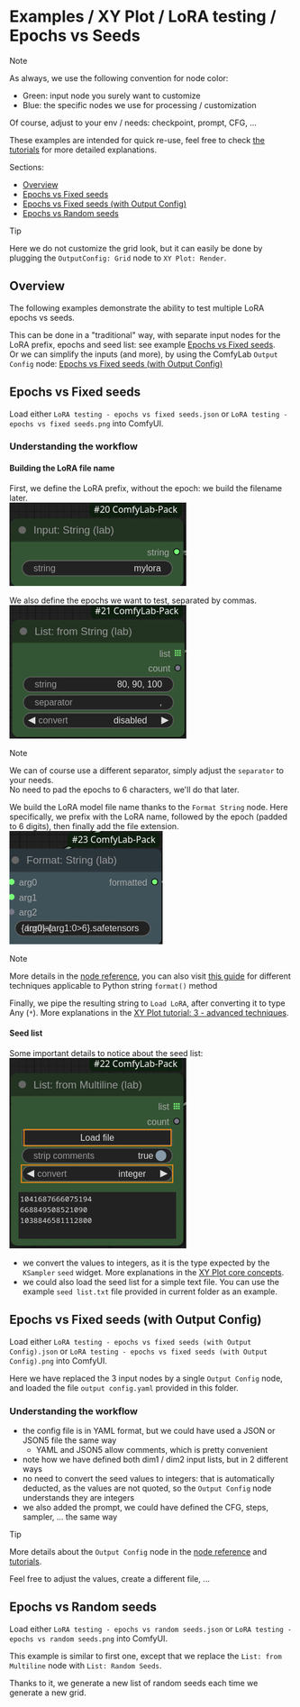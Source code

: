 # Examples / XY Plot / LoRA testing / Epochs vs Seeds

> [!NOTE]
> As always, we use the following convention for node color:
>
> - Green: input node you surely want to customize
> - Blue: the specific nodes we use for processing / customization
>
> Of course, adjust to your env / needs: checkpoint, prompt, CFG, ...

These examples are intended for quick re-use, feel free to check [the tutorials](../../../../tutorials/) for more detailed explanations.

Sections:

- [Overview](#overview)
- [Epochs vs Fixed seeds](#epochs-vs-fixed-seeds)
- [Epochs vs Fixed seeds (with Output Config)](#epochs-vs-fixed-seeds-with-output-config)
- [Epochs vs Random seeds](#epochs-vs-random-seeds)

> [!TIP]  
> Here we do not customize the grid look, but it can easily be done by plugging the `OutputConfig: Grid` node to `XY Plot: Render`.

## Overview

The following examples demonstrate the ability to test multiple LoRA epochs vs seeds.

This can be done in a "traditional" way, with separate input nodes for the LoRA prefix, epochs and seed list: see example [Epochs vs Fixed seeds](#epochs-vs-fixed-seeds).\
Or we can simplify the inputs (and more), by using the ComfyLab `Output Config` node: [Epochs vs Fixed seeds (with Output Config)](#epochs-vs-fixed-seeds-with-output-config)

## Epochs vs Fixed seeds

Load either `LoRA testing - epochs vs fixed seeds.json` or `LoRA testing - epochs vs fixed seeds.png` into ComfyUI.

### Understanding the workflow

#### Building the LoRA file name

First, we define the LoRA prefix, without the epoch: we build the filename later.\
![LoRA prefix](./images/details%20-%20lora%20prefix.jpg)

We also define the epochs we want to test, separated by commas.\
![epochs](./images/details%20-%20input%20epochs.jpg)

> [!NOTE]
> We can of course use a different separator, simply adjust the `separator` to your needs.\
> No need to pad the epochs to 6 characters, we'll do that later.

We build the LoRA model file name thanks to the `Format String` node. Here specifically, we prefix with the LoRA name, followed by the epoch (padded to 6 digits), then finally add the file extension.\
![format file name](./images/details%20-%20format%20lora%20name.jpg)

> [!NOTE]
> More details in the [node reference](../../../../node%20reference/format.md), you can also visit [this guide](https://pyformat.info/) for different techniques applicable to Python string `format()` method

Finally, we pipe the resulting string to `Load LoRA`, after converting it to type Any (`*`). More explanations in the [XY Plot tutorial: 3 - advanced techniques](../../../../tutorials/XY%20Plot/3%20-%20advanced%20techniques/).

#### Seed list

Some important details to notice about the seed list:\
![seed list](./images/details%20-%20seed%20list.jpg)

- we convert the values to integers, as it is the type expected by the `KSampler` `seed` widget. More explanations in the [XY Plot core concepts](../../../../node%20reference/xy%20plot/0%20-%20core%20concepts.md).
- we could also load the seed list for a simple text file. You can use the example `seed list.txt` file provided in current folder as an example.

## Epochs vs Fixed seeds (with Output Config)

Load either `LoRA testing - epochs vs fixed seeds (with Output Config).json` or `LoRA testing - epochs vs fixed seeds (with Output Config).png` into ComfyUI.

Here we have replaced the 3 input nodes by a single `Output Config` node, and loaded the file `output config.yaml` provided in this folder.

### Understanding the workflow

- the config file is in YAML format, but we could have used a JSON or JSON5 file the same way
  - YAML and JSON5 allow comments, which is pretty convenient
- note how we have defined both dim1 / dim2 input lists, but in 2 different ways
- no need to convert the seed values to integers: that is automatically deducted, as the values are not quoted, so the `Output Config` node understands they are integers
- we also added the prompt, we could have defined the CFG, steps, sampler, ... the same way

> [!TIP]
> More details about the `Output Config` node in the [node reference](../../../../node%20reference/output%20config.md) and [tutorials](../../../../tutorials/Output%20Config/).

Feel free to adjust the values, create a different file, ...

## Epochs vs Random seeds

Load either `LoRA testing - epochs vs random seeds.json` or `LoRA testing - epochs vs random seeds.png` into ComfyUI.

This example is similar to first one, except that we replace the `List: from Multiline` node with `List: Random Seeds`.

Thanks to it, we generate a new list of random seeds each time we generate a new grid.
